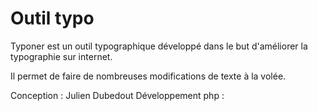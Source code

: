 Outil typo
===

Typoner est un outil typographique développé dans le but d'améliorer la typographie sur internet.

Il permet de faire de nombreuses modifications de texte à la volée.

Conception : Julien Dubedout
Développement php :
